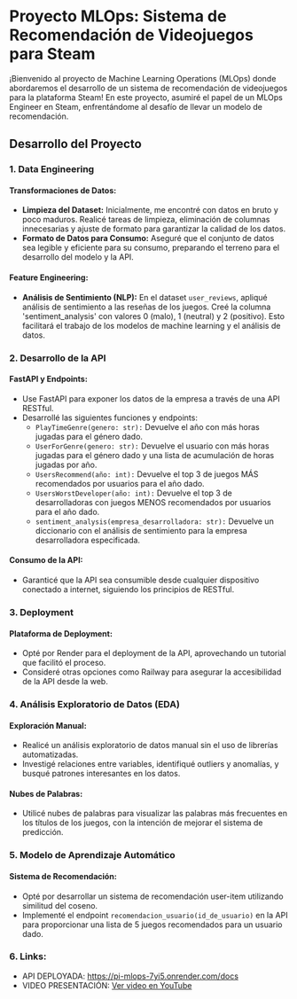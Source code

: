 # Proyecto MLOps: Sistema de Recomendación de Videojuegos para Steam

¡Bienvenido al proyecto de Machine Learning Operations (MLOps) donde abordaremos el desarrollo de un sistema de recomendación de videojuegos para la plataforma Steam! En este proyecto, asumiré el papel de un MLOps Engineer en Steam, enfrentándome al desafío de llevar un modelo de recomendación.

## Desarrollo del Proyecto

### 1. Data Engineering

#### Transformaciones de Datos:
- **Limpieza del Dataset:** Inicialmente, me encontré con datos en bruto y poco maduros. Realicé tareas de limpieza, eliminación de columnas innecesarias y ajuste de formato para garantizar la calidad de los datos.
- **Formato de Datos para Consumo:** Aseguré que el conjunto de datos sea legible y eficiente para su consumo, preparando el terreno para el desarrollo del modelo y la API.

#### Feature Engineering:
- **Análisis de Sentimiento (NLP):** En el dataset `user_reviews`, apliqué análisis de sentimiento a las reseñas de los juegos. Creé la columna 'sentiment_analysis' con valores 0 (malo), 1 (neutral) y 2 (positivo). Esto facilitará el trabajo de los modelos de machine learning y el análisis de datos.

### 2. Desarrollo de la API

#### FastAPI y Endpoints:
- Use FastAPI para exponer los datos de la empresa a través de una API RESTful.
- Desarrollé las siguientes funciones y endpoints:
  - `PlayTimeGenre(genero: str):` Devuelve el año con más horas jugadas para el género dado.
  - `UserForGenre(genero: str):` Devuelve el usuario con más horas jugadas para el género dado y una lista de acumulación de horas jugadas por año.
  - `UsersRecommend(año: int):` Devuelve el top 3 de juegos MÁS recomendados por usuarios para el año dado.
  - `UsersWorstDeveloper(año: int):` Devuelve el top 3 de desarrolladoras con juegos MENOS recomendados por usuarios para el año dado.
  - `sentiment_analysis(empresa_desarrolladora: str):` Devuelve un diccionario con el análisis de sentimiento para la empresa desarrolladora especificada.

#### Consumo de la API:
- Garanticé que la API sea consumible desde cualquier dispositivo conectado a internet, siguiendo los principios de RESTful.

### 3. Deployment

#### Plataforma de Deployment:
- Opté por Render para el deployment de la API, aprovechando un tutorial que facilitó el proceso.
- Consideré otras opciones como Railway para asegurar la accesibilidad de la API desde la web.

### 4. Análisis Exploratorio de Datos (EDA)

#### Exploración Manual:
- Realicé un análisis exploratorio de datos manual sin el uso de librerías automatizadas.
- Investigé relaciones entre variables, identifiqué outliers y anomalías, y busqué patrones interesantes en los datos.

#### Nubes de Palabras:
- Utilicé nubes de palabras para visualizar las palabras más frecuentes en los títulos de los juegos, con la intención de mejorar el sistema de predicción.

### 5. Modelo de Aprendizaje Automático

#### Sistema de Recomendación:
- Opté por desarrollar un sistema de recomendación user-item utilizando similitud del coseno.
- Implementé el endpoint `recomendacion_usuario(id_de_usuario)` en la API para proporcionar una lista de 5 juegos recomendados para un usuario dado.

### 6. Links:
- API DEPLOYADA: https://pi-mlops-7yi5.onrender.com/docs
- VIDEO PRESENTACIÓN: [Ver video en YouTube](https://youtu.be/j8PKHDoxH8E)




